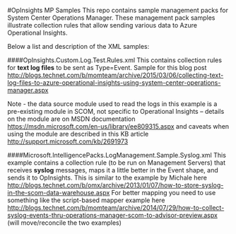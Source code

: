#OpInsights MP Samples
This repo contains sample management packs for System Center Operations Manager. These management pack samples illustrate collection rules that allow sending various data to Azure Operational Insights.

Below a list and description of the XML samples:

####OpInsights.Custom.Log.Test.Rules.xml 
This contains collection rules for **text log files** to be sent as Type=Event. Sample for this blog post http://blogs.technet.com/b/momteam/archive/2015/03/06/collecting-text-log-files-to-azure-operational-insights-using-system-center-operations-manager.aspx

Note - the data source module used to read the logs in this example is a pre-existing module in SCOM, not specific to Operational Insights – details on the module are on MSDN documentation https://msdn.microsoft.com/en-us/library/ee809315.aspx and caveats when using the module are described in this KB article http://support.microsoft.com/kb/2691973

####Microsoft.IntelligencePacks.LogManagement.Sample.Syslog.xml
This example contains a collection rule (to be run on Management Servers) that receives **syslog** messages, maps it a little better in the Event shape, and sends it to OpInsights. This is similar to the example by Michale here http://blogs.technet.com/b/omx/archive/2013/01/07/how-to-store-syslog-in-the-scom-data-warehouse.aspx
For better mapping you need to use something like the script-based mapper example here http://blogs.technet.com/b/momteam/archive/2014/07/29/how-to-collect-syslog-events-thru-operations-manager-scom-to-advisor-preview.aspx (will move/reconcile the two examples)
